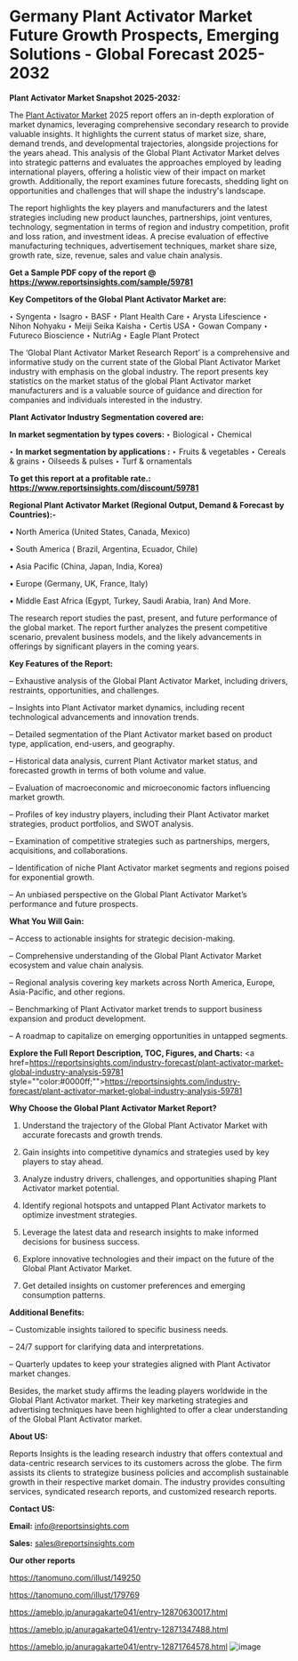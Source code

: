 # Germany Plant Activator Market Future Growth Prospects, Emerging Solutions - Global Forecast 2025-2032

<strong>Plant Activator Market Snapshot 2025-2032:</strong>

The <a href=https://www.reportsinsights.com/sample/59781>Plant Activator Market</a> 2025 report offers an in-depth exploration of market dynamics, leveraging comprehensive secondary research to provide valuable insights. It highlights the current status of market size, share, demand trends, and developmental trajectories, alongside projections for the years ahead. This analysis of the Global Plant Activator Market delves into strategic patterns and evaluates the approaches employed by leading international players, offering a holistic view of their impact on market growth. Additionally, the report examines future forecasts, shedding light on opportunities and challenges that will shape the industry's landscape.

The report highlights the key players and manufacturers and the latest strategies including new product launches, partnerships, joint ventures, technology, segmentation in terms of region and industry competition, profit and loss ration, and investment ideas. A precise evaluation of effective manufacturing techniques, advertisement techniques, market share size, growth rate, size, revenue, sales and value chain analysis.

<strong>Get a Sample PDF copy of the report @ <a href=https://www.reportsinsights.com/sample/59781 style=color:#0000ff;>https://www.reportsinsights.com/sample/59781</a></strong>

<strong>Key Competitors of the Global Plant Activator Market are:</strong>

‣ Syngenta
‣ Isagro
‣ BASF
‣ Plant Health Care
‣ Arysta Lifescience
‣ Nihon Nohyaku
‣ Meiji Seika Kaisha
‣ Certis USA
‣ Gowan Company
‣ Futureco Bioscience
‣ NutriAg
‣ Eagle Plant Protect

The ‘Global Plant Activator Market Research Report’ is a comprehensive and informative study on the current state of the Global Plant Activator Market industry with emphasis on the global industry. The report presents key statistics on the market status of the global Plant Activator market manufacturers and is a valuable source of guidance and direction for companies and individuals interested in the industry.

<strong>Plant Activator Industry Segmentation covered are:</strong>

<strong>In market segmentation by types covers: </strong> 
‣ Biological
‣ Chemical

‣ 
<strong>In market segmentation by applications :</strong> 
‣ Fruits & vegetables
‣ Cereals & grains
‣ Oilseeds & pulses
‣ Turf & ornamentals

<strong>To get this report at a profitable rate.: <a href=https://www.reportsinsights.com/discount/59781 style=color:#0000ff;>https://www.reportsinsights.com/discount/59781</a></strong>

<strong>Regional Plant Activator Market (Regional Output, Demand &amp; Forecast by Countries):-</strong>

• North America (United States, Canada, Mexico)

• South America ( Brazil, Argentina, Ecuador, Chile)

• Asia Pacific (China, Japan, India, Korea)

• Europe (Germany, UK, France, Italy)

• Middle East Africa (Egypt, Turkey, Saudi Arabia, Iran) And More.

The research report studies the past, present, and future performance of the global market. The report further analyzes the present competitive scenario, prevalent business models, and the likely advancements in offerings by significant players in the coming years.

<strong>Key Features of the Report:</strong>

– Exhaustive analysis of the Global Plant Activator Market, including drivers, restraints, opportunities, and challenges.

– Insights into Plant Activator market dynamics, including recent technological advancements and innovation trends.

– Detailed segmentation of the Plant Activator market based on product type, application, end-users, and geography.

– Historical data analysis, current Plant Activator market status, and forecasted growth in terms of both volume and value.

– Evaluation of macroeconomic and microeconomic factors influencing market growth.

– Profiles of key industry players, including their Plant Activator market strategies, product portfolios, and SWOT analysis.

– Examination of competitive strategies such as partnerships, mergers, acquisitions, and collaborations.

– Identification of niche Plant Activator market segments and regions poised for exponential growth.

– An unbiased perspective on the Global Plant Activator Market’s performance and future prospects.

<strong>What You Will Gain:</strong>

– Access to actionable insights for strategic decision-making.

– Comprehensive understanding of the Global Plant Activator Market ecosystem and value chain analysis.

– Regional analysis covering key markets across North America, Europe, Asia-Pacific, and other regions.

– Benchmarking of Plant Activator market trends to support business expansion and product development.

– A roadmap to capitalize on emerging opportunities in untapped segments.

<strong>Explore the Full Report Description, TOC, Figures, and Charts:</strong>
<a href=https://reportsinsights.com/industry-forecast/plant-activator-market-global-industry-analysis-59781 style=""color:#0000ff;"">https://reportsinsights.com/industry-forecast/plant-activator-market-global-industry-analysis-59781</a>

<strong>Why Choose the Global Plant Activator Market Report?</strong>

1. Understand the trajectory of the Global Plant Activator Market with accurate forecasts and growth trends.

2. Gain insights into competitive dynamics and strategies used by key players to stay ahead.

3. Analyze industry drivers, challenges, and opportunities shaping Plant Activator market potential.

4. Identify regional hotspots and untapped Plant Activator markets to optimize investment strategies.

5. Leverage the latest data and research insights to make informed decisions for business success.

6. Explore innovative technologies and their impact on the future of the Global Plant Activator Market.

7. Get detailed insights on customer preferences and emerging consumption patterns.

<strong>Additional Benefits:</strong>

– Customizable insights tailored to specific business needs.

– 24/7 support for clarifying data and interpretations.

– Quarterly updates to keep your strategies aligned with Plant Activator market changes.

Besides, the market study affirms the leading players worldwide in the Global Plant Activator market. Their key marketing strategies and advertising techniques have been highlighted to offer a clear understanding of the Global Plant Activator market.

<strong><strong>About US</strong>:</strong>

Reports Insights is the leading research industry that offers contextual and data-centric research services to its customers across the globe. The firm assists its clients to strategize business policies and accomplish sustainable growth in their respective market domain. The industry provides consulting services, syndicated research reports, and customized research reports.

<strong>Contact US:</strong>

<p class=><b>Email:</b> <a href=mailto:info@reportsinsights.com>info@reportsinsights.com</a></p>
<p class=><b>Sales:</b> <a href=mailto:sales@reportsinsights.com>sales@reportsinsights.com</a></p>

<strong>Our other reports</strong>

<a href=https://tanomuno.com/illust/149250>https://tanomuno.com/illust/149250</a>

<a href=https://tanomuno.com/illust/179769>https://tanomuno.com/illust/179769</a>

<a href=https://ameblo.jp/anuragakarte041/entry-12870630017.html>https://ameblo.jp/anuragakarte041/entry-12870630017.html</a>

<a href=https://ameblo.jp/anuragakarte041/entry-12871347488.html>https://ameblo.jp/anuragakarte041/entry-12871347488.html</a>

<a href=https://ameblo.jp/anuragakarte041/entry-12871764578.html>https://ameblo.jp/anuragakarte041/entry-12871764578.html</a>
![image](https://github.com/user-attachments/assets/3d6e782a-2078-440e-bd7c-d4461f3ea12e)

